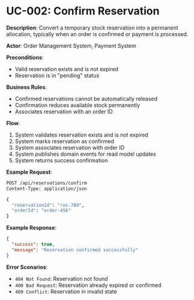 # UC-002: Confirm Reservation

**Description**: Convert a temporary stock reservation into a permanent allocation, typically when an order is confirmed or payment is processed.

**Actor**: Order Management System, Payment System

**Preconditions**:

- Valid reservation exists and is not expired
- Reservation is in "pending" status

**Business Rules**:

- Confirmed reservations cannot be automatically released
- Confirmation reduces available stock permanently
- Associates reservation with an order ID

**Flow**:

1. System validates reservation exists and is not expired
2. System marks reservation as confirmed
3. System associates reservation with order ID
4. System publishes domain events for read model updates
5. System returns success confirmation

**Example Request**:

```bash
POST /api/reservations/confirm
Content-Type: application/json

{
  "reservationId": "res-789",
  "orderId": "order-456"
}
```

**Example Response**:

```json
{
  "success": true,
  "message": "Reservation confirmed successfully"
}
```

**Error Scenarios**:

- `404 Not Found`: Reservation not found
- `400 Bad Request`: Reservation already expired or confirmed
- `409 Conflict`: Reservation in invalid state
